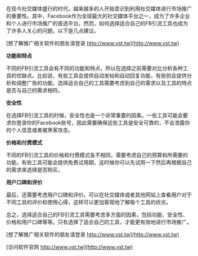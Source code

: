 在现今社交媒体盛行的时代，越来越多的人开始意识到利用社交媒体进行市场推广的重要性。其中，Facebook作为全球最大的社交媒体平台之一，成为了许多企业和个人进行市场推广的首选平台。然而，如何选择适合自己的FB引流工具也成为了许多人关心的问题。以下是几点建议。

[想了解推广相关软件的朋友请登录 http://www.vst.tw](http://www.vst.tw)

**功能和特点**

不同的FB引流工具会有不同的功能和特点，所以在选择之前需要对比分析各种工具的优缺点。比如说，有些工具会提供自动发帖和自动回复功能，有些则会提供分析和调整广告的功能。选择适合自己的工具需要考虑到自己的需求以及工具的特点是否与自己的需求相符。

**安全性**

在选择FB引流工具的时候，安全性也是一个非常重要的因素。一些工具可能会要求你登录你的Facebook账号，因此需要确保这些工具是安全可靠的，不会泄露你的个人信息或者被黑客攻击。

**价格和付费模式**

不同的FB引流工具的价格和付费模式各不相同，需要考虑自己的预算和所需要的功能。有些工具可能会提供免费试用期，这时候你可以先试用一下然后再根据自己的需求来选择是否购买。

**用户口碑和评价**

最后，还需要考虑用户口碑和评价。可以在社交媒体或者其他网站上查看用户对于不同工具的评价和使用心得，这样可以更加客观地了解每个工具的优劣。

总之，选择适合自己的FB引流工具需要考虑多方面的因素，包括功能、安全性、价格和用户口碑等等。只有选择了适合自己的工具，才能更有效地进行市场推广。

[想了解推广相关软件的朋友请登录 http://www.vst.tw](http://www.vst.tw)


[访问软件官网 http://www.vst.tw](http://www.vst.tw)
